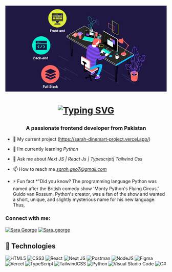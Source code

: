 ![MasterHead](https://raw.githubusercontent.com/majdimokhtar/github-images/main/rightimagemajdigithub.gif?token=GHSAT0AAAAAABUZ7SAQ6CWAJ3EWM7P3WSBUY3GNLNQ)
<h1 align="center"> 
  
[![Typing SVG](https://readme-typing-svg.herokuapp.com?font=Montserrat&weight=600&size=30&pause=1000&color=F2F724&random=false&width=435&lines=Hi+there+i'm+Sara+George)](https://git.io/typing-svg)

</h1>

<h3 align="center">A passionate frontend developer from Pakistan</h3>
<!-- <img align="right" alt="Coding" width="600" src="https://www.chawtechsolutions.com/wp-content/uploads/2019/03/developer-dribbble.gif"> -->

- 🔭 My current project (https://sarah-dinemart-project.vercel.app/)

- 🌱 I’m currently learning *Python*

- 💬 Ask me about *Next JS | React Js | Typescript| Tailwind Css*

- 📫 How to reach me *sarah.geo7@gmail.com*

- ⚡ Fun fact *"Did you know? The programming language Python was named after the British comedy show 'Monty Python's Flying Circus.' Guido van Rossum, Python's creator, was a fan of the show and wanted a short, unique, and slightly mysterious name for his new language. Thus,

<h3 align="left">Connect with me:</h3>
<p align="left">
<a href="" target="blank"><img align="center" src="https://raw.githubusercontent.com/rahuldkjain/github-profile-readme-generator/master/src/images/icons/Social/linked-in-alt.svg" alt="Sara George" height="30" width="40" /></a>
<a href="" target="blank"><img align="center" src="https://raw.githubusercontent.com/rahuldkjain/github-profile-readme-generator/master/src/images/icons/Social/instagram.svg" alt="Sara_george" height="30" width="40" /></a>
</p>

## 🔧 Technologies

![HTML5](https://img.shields.io/badge/html5-%23E34F26.svg?style=for-the-badge&logo=html5&logoColor=white) ![CSS3](https://img.shields.io/badge/css3-%231572B6.svg?style=for-the-badge&logo=css3&logoColor=white) ![React](https://img.shields.io/badge/react-%2320232a.svg?style=for-the-badge&logo=react&logoColor=%2361DAFB) ![Next JS](https://img.shields.io/badge/Next-black?style=for-the-badge&logo=next.js&logoColor=white) ![Postman](https://img.shields.io/badge/Postman-FF6C37?style=for-the-badge&logo=postman&logoColor=white) ![NodeJS](https://img.shields.io/badge/node.js-6DA55F?style=for-the-badge&logo=node.js&logoColor=white) 	![Figma](https://img.shields.io/badge/figma-%23F24E1E.svg?style=for-the-badge&logo=figma&logoColor=white) ![Vercel](https://img.shields.io/badge/vercel-%23000000.svg?style=for-the-badge&logo=vercel&logoColor=white) ![TypeScript](https://img.shields.io/badge/typescript-%23007ACC.svg?style=for-the-badge&logo=typescript&logoColor=white)
![TailwindCSS](https://img.shields.io/badge/tailwindcss-%2338B2AC.svg?style=for-the-badge&logo=tailwind-css&logoColor=white) ![Python](https://img.shields.io/badge/python-3670A0?style=for-the-badge&logo=python&logoColor=ffdd54)
![Visual Studio Code](https://img.shields.io/badge/Visual%20Studio%20Code-0078d7.svg?style=for-the-badge&logo=visual-studio-code&logoColor=white) ![C#](https://img.shields.io/badge/c%23-%23239120.svg?style=for-the-badge&logo=csharp&logoColor=white) 


